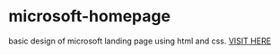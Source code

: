 # microsoft-homepage
basic design of  microsoft landing page using html and css. [VISIT HERE](https://praveen299k.github.io/microsoft-homepage/)
